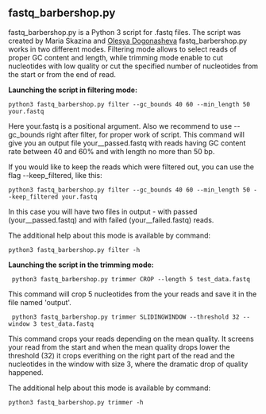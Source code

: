 ## fastq_barbershop.py

fastq_barbershop.py is a Python 3 script for .fastq files. The script was created by Maria Skazina and [Olesya Dogonasheva](https://github.com/xomaiya) fastq_barbershop.py works in two different modes. Filtering mode allows to select reads of proper GC content and length, while trimming mode enable to cut nucleotides with low quality or cut the specified number of nucleotides from the start or from the end of read.


**Launching the script in filtering mode:**

```
python3 fastq_barbershop.py filter --gc_bounds 40 60 --min_length 50 your.fastq
```

Here your.fastq is a positional argument. Also we recommend to use --gc_bounds right after filter, for proper work of script. This command will give you an output file your__passed.fastq with reads having GC content rate between 40 and 60% and with length no more than 50 bp.

If you would like to keep the reads which were filtered out, you can use the flag --keep_filtered, like this:

```
python3 fastq_barbershop.py filter --gc_bounds 40 60 --min_length 50 --keep_filtered your.fastq
```

In this case you will have two files in output - with passed (your__passed.fastq) and with failed (your__failed.fastq) reads.


The additional help about this mode is available by command:

```
python3 fastq_barbershop.py filter -h
```


**Launching the script in the trimming mode:**

```
 python3 fastq_barbershop.py trimmer CROP --length 5 test_data.fastq 
```

This command will crop 5 nucleotides from the your reads and save it in the file named 'output'. 

```
 python3 fastq_barbershop.py trimmer SLIDINGWINDOW --threshold 32 --window 3 test_data.fastq 
```

This command crops your reads depending on the mean quality. It screens your read from the start and when the mean quality drops lower the threshold (32) it crops everithing on the right part of the read and the nucleotides in the window with size 3, where the dramatic drop of quality happened.

The additional help about this mode is available by command:

```
python3 fastq_barbershop.py trimmer -h
```





  

  
